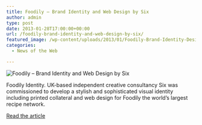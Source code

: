 ```yaml
---
title: Foodily – Brand Identity and Web Design by Six
author: admin
type: post
date: 2013-01-28T17:00:00+00:00
url: /foodily-brand-identity-and-web-design-by-six/
featured_image: /wp-content/uploads/2013/01/Foodily-Brand-Identity-Design-by-Six-43463465.jpg
categories:
  - News of the Web

---
```

<img src="https://i1.wp.com/weandthecolor.com/wp-content/uploads/2013/01/Foodily-Brand-Identity-Design-by-Six-43463465.jpg?w=700" alt="Foodily – Brand Identity and Web Design by Six" data-recalc-dims="1" />

Foodily Identity. UK-based independent creative consultancy Six was commissioned to develop a stylish and sophisticated visual identity including printed collateral and web design for Foodily the world’s largest recipe network.

<a href="http://weandthecolor.com/foodily-brand-identity-and-web-design-by-six/20726" title="Foodily – Brand Identity and Web Design by Six" target="_blank">Read the article</a>
